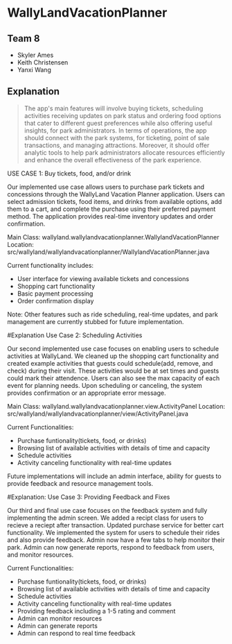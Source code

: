 # WallyLandVacationPlanner

## Team 8
- Skyler Ames
- Keith Christensen
- Yanxi Wang

## Explanation
> The app's main features will involve buying tickets, scheduling activities receiving updates on park status and ordering food options that cater to different guest preferences while also offering useful insights, for park administrators. In terms of operations, the app should connect with the park systems, for ticketing, point of sale transactions, and managing attractions. Moreover, it should offer analytic tools to help park administrators allocate resources efficiently and enhance the overall effectiveness of the park experience.  

USE CASE 1: Buy tickets, food, and/or drink

Our implemented use case allows users to purchase park tickets and concessions through the WallyLand Vacation Planner application. Users can select admission tickets, food items, and drinks from available options, add them to a cart, and complete the purchase using their preferred payment method. The application provides real-time inventory updates and order confirmation.

Main Class: wallyland.wallylandvacationplanner.WallylandVacationPlanner
Location: src/wallyland/wallylandvacationplanner/WallylandVacationPlanner.java

Current functionality includes:
- User interface for viewing available tickets and concessions
- Shopping cart functionality
- Basic payment processing
- Order confirmation display

Note: Other features such as ride scheduling, real-time updates, and park management are currently stubbed for future implementation.

#Explanation Use Case 2: Scheduling Activities

Our second implemented use case focuses on enabling users to schedule activities
at WallyLand.
We cleaned up the shopping cart functionality and created example activities 
that guests could schedule(add, remove, and check) during their visit.
These activities would be at set times and guests could mark their attendence.
Users can also see the max capacity of each event for planning needs.
Upon scheduling or canceling, the system provides confirmation or an 
appropriate error message.

Main Class: wallyland.wallylandvacationplanner.view.ActivityPanel
Location: src/wallyland/wallylandvacationplanner/view/ActivityPanel.java

Current Functionalities:
- Purchase funtionality(tickets, food, or drinks)
- Browsing list of available activities with details of time and capacity
- Schedule activities
- Activity canceling functionality with real-time updates

Future implementations will include an admin interface, ability for guests to 
provide feedback and resource management tools.

#Explanation: Use Case 3: Providing Feedback and Fixes

Our third and final use case focuses on the feedback system and fully implementing the admin screen.
We added a recipt class for users to recieve a reciept after transaction.
Updated purchase service for better cart functionality.
We implemented the system for users to schedule their rides and also provide feedback.
Admin now have a few tabs to help monitor their park. 
Admin can now generate reports, respond to feedback from users, and monitor resources.

Current Functionalities:
- Purchase funtionality(tickets, food, or drinks)
- Browsing list of available activities with details of time and capacity
- Schedule activities
- Activity canceling functionality with real-time updates
- Providing feedback including a 1-5 rating and comment
- Admin can monitor resources
- Admin can generate reports
- Admin can respond to real time feedback
